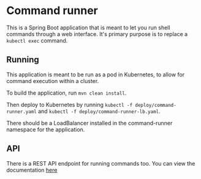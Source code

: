 
# Command runner

This is a Spring Boot application that is meant to let you run shell commands through a web interface.  It's primary purpose is to replace a `kubectl exec` command.

## Running

This application is meant to be run as a pod in Kubernetes, to allow for command execution within a cluster.

To build the application, run `mvn clean install`.

Then deploy to Kubernetes by running `kubectl -f deploy/command-runner.yaml` and `kubectl -f deploy/command-runner-lb.yaml`.

There should be a LoadBalancer installed in the command-runner namespace for the application.

## API

There is a REST API endpoint for running commands too.  You can view the documentation [here](https://documenter.getpostman.com/view/1749839/Uyr4KfSG)
